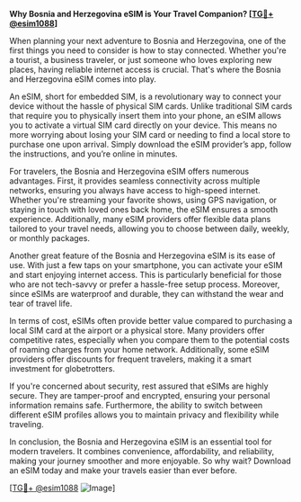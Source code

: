 **Why Bosnia and Herzegovina eSIM is Your Travel Companion? [[TG💪+ @esim1088](https://t.me/s/esim1088)]**

When planning your next adventure to Bosnia and Herzegovina, one of the first things you need to consider is how to stay connected. Whether you're a tourist, a business traveler, or just someone who loves exploring new places, having reliable internet access is crucial. That's where the Bosnia and Herzegovina eSIM comes into play.

An eSIM, short for embedded SIM, is a revolutionary way to connect your device without the hassle of physical SIM cards. Unlike traditional SIM cards that require you to physically insert them into your phone, an eSIM allows you to activate a virtual SIM card directly on your device. This means no more worrying about losing your SIM card or needing to find a local store to purchase one upon arrival. Simply download the eSIM provider’s app, follow the instructions, and you’re online in minutes.

For travelers, the Bosnia and Herzegovina eSIM offers numerous advantages. First, it provides seamless connectivity across multiple networks, ensuring you always have access to high-speed internet. Whether you're streaming your favorite shows, using GPS navigation, or staying in touch with loved ones back home, the eSIM ensures a smooth experience. Additionally, many eSIM providers offer flexible data plans tailored to your travel needs, allowing you to choose between daily, weekly, or monthly packages.

Another great feature of the Bosnia and Herzegovina eSIM is its ease of use. With just a few taps on your smartphone, you can activate your eSIM and start enjoying internet access. This is particularly beneficial for those who are not tech-savvy or prefer a hassle-free setup process. Moreover, since eSIMs are waterproof and durable, they can withstand the wear and tear of travel life.

In terms of cost, eSIMs often provide better value compared to purchasing a local SIM card at the airport or a physical store. Many providers offer competitive rates, especially when you compare them to the potential costs of roaming charges from your home network. Additionally, some eSIM providers offer discounts for frequent travelers, making it a smart investment for globetrotters.

If you're concerned about security, rest assured that eSIMs are highly secure. They are tamper-proof and encrypted, ensuring your personal information remains safe. Furthermore, the ability to switch between different eSIM profiles allows you to maintain privacy and flexibility while traveling.

In conclusion, the Bosnia and Herzegovina eSIM is an essential tool for modern travelers. It combines convenience, affordability, and reliability, making your journey smoother and more enjoyable. So why wait? Download an eSIM today and make your travels easier than ever before. 

[[TG💪+ @esim1088](https://t.me/s/esim1088) ![Image](https://i.postimg.cc/Y0z9fWf4/image.png)]